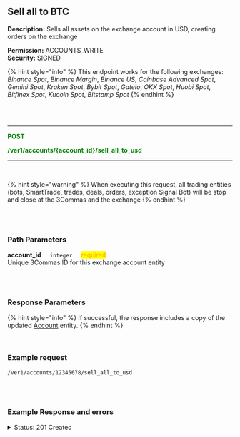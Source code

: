 ## Sell all to BTC<br>

**Description:**  Sells all assets on the exchange account in USD, creating orders on the exchange<br>

**Permission:** ACCOUNTS_WRITE<br>
**Security:** SIGNED<br>

{% hint style="info" %}
This endpoint works for the following exchanges: *Binance Spot*, *Binance Margin*, *Binance US*, *Coinbase Advanced Spot*, *Gemini Spot*, *Kraken Spot*, *Bybit Spot*, *GateIo*, *OKX Spot*, *Huobi Spot*, *Bitfinex Spot*, *Kucoin Spot*, *Bitstamp Spot*
{% endhint %}

<br>
<br>

----------

<mark style="color:green;background-color:white"> **POST**

<mark style="color:green;background-color:white"> **/ver1/accounts/{account_id}/sell_all_to_usd**

----------

<br>

{% hint style="warning" %}
When executing this request, all trading entities (bots, SmartTrade, trades, deals, orders, exception Signal Bot) will be stop and close at the 3Commas and the exchange
{% endhint %}

<br>
<br>

### Path Parameters<br>
<p>
   <strong>account_id</strong>&nbsp;&nbsp;&nbsp;&nbsp;&nbsp;<code>integer</code>&nbsp;&nbsp;&nbsp;&nbsp;&nbsp;<mark style="color:orange">required</mark><br>
   Unique 3Commas ID for this exchange account entity
</p>
<br>
<br>


### Response Parameters<br>

{% hint style="info" %}
If successful, the response includes a copy of the updated [Account](./README.md) entity.
{% endhint %}

<br>

### Example request<br>

```
/ver1/accounts/12345678/sell_all_to_usd
```
<br>
<br>

### Example Response and errors<br>

<details>
<summary>Status: 201 Created</summary><br>
```json
{
    "id": 12345678,
    "auto_balance_period": 12,
    "auto_balance_portfolio_id": null,
    "auto_balance_currency_change_limit": null,
    "autobalance_enabled": false,
    "hedge_mode_available": false,
    "hedge_mode_enabled": false,
    "is_locked": false,
    "smart_trading_supported": true,
    "smart_selling_supported": true,
    "available_for_trading": {},
    "stats_supported": true,
    "trading_supported": true,
    "market_buy_supported": true,
    "market_sell_supported": true,
    "conditional_buy_supported": true,
    "bots_allowed": true,
    "bots_ttp_allowed": true,
    "bots_tsl_allowed": true,
    "gordon_bots_available": true,
    "multi_bots_allowed": true,
    "created_at": "2024-08-29T14:16:10.830Z",
    "updated_at": "2024-09-12T21:17:05.627Z",
    "last_auto_balance": null,
    "fast_convert_available": true,
    "grid_bots_allowed": true,
    "api_key_invalid": false,
    "market_icon": "https://3commas.io/img/exchanges/bybit.png",
    "deposit_enabled": false,
    "include_in_summary": true,
    "supported_market_types": [
        "spot"
    ],
    "primary_display_currency_profit_percentage": {
        "currency": "USD",
        "amount": "-1.18"
    },
    "primary_display_currency_profit": {
        "currency": "USD",
        "amount": "-0.389719012720540078530880508799462572957617268153"
    },
    "day_profit_primary_display_currency_percentage": {
        "currency": "USD",
        "amount": "0.0614"
    },
    "day_profit_primary_display_currency": {
        "currency": "USD",
        "amount": "0.0200239312383869821608245791635003900071969565577"
    },
    "primary_display_currency_amount": {
        "currency": "USD",
        "amount": "32.609893809874959921469119491200537427042382731847"
    },
    "total_primary_display_currency_profit": {
        "currency": "USD",
        "amount": -0.3897190127205401
    },
    "available_include_in_summary": true,
    "api_key": "gyTAiGCgRe1hctsA1J",
    "name": "New name exchange",
    "auto_balance_method": null,
    "auto_balance_error": null,
    "customer_id": null,
    "subaccount_name": null,
    "lock_reason": null,
    "btc_amount": "0.0005191667038391071501073142164609103680211753",
    "usd_amount": "32.609893809874959921469119491200537427042382731847",
    "day_profit_btc": "0.000000166447295963256920306806738688145799350043270551",
    "day_profit_usd": "0.0200239312383869821608245791635003900071969565577",
    "day_profit_btc_percentage": "0.03",
    "day_profit_usd_percentage": "0.06",
    "btc_profit": "-0.0000244065186818818498926857835390896319788247",
    "usd_profit": "-0.389719012720540078530880508799462572957617268153",
    "usd_profit_percentage": "-1.18",
    "btc_profit_percentage": "-4.49",
    "total_btc_profit": "-2.440651868188185e-05",
    "total_usd_profit": "-0.3897190127205401",
    "pretty_display_type": "BybitSpot",
    "exchange_name": "Bybit Spot",
    "market_code": "bybit_spot",
    "api_keys_state": "ok"
}
```

<details>
<summary>Status: 401 Unauthorized</summary><br>

```json
{
    "error": "signature_invalid",
    "error_description": "Provided signature is invalid"
}

```
</details>